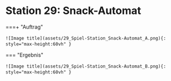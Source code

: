 
# Station 29: Snack-Automat


===+ "Auftrag"

    ![Image title](assets/29_Spiel-Station_Snack-Automat_A.png){: style="max-height:60vh" }


=== "Ergebnis"

    ![Image title](assets/29_Spiel-Station_Snack-Automat_B.png){: style="max-height:60vh" }
